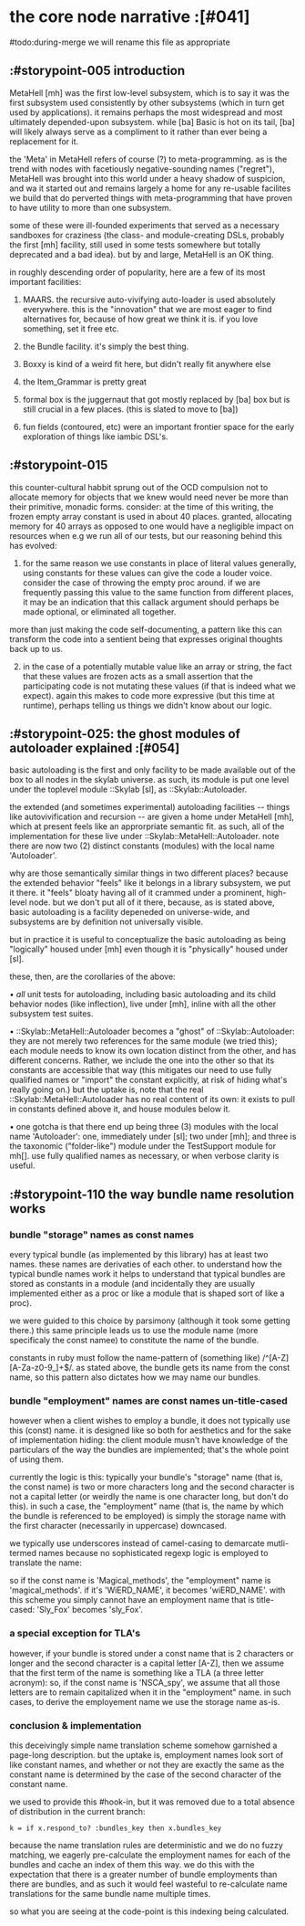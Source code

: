 # the core node narrative :[#041]
#todo:during-merge we will rename this file as appropriate

## :#storypoint-005 introduction

MetaHell [mh] was the first low-level subsystem, which is to say it was the
first subsystem used consistently by other subsystems (which in turn get used
by applications). it remains perhaps the most widespread and most ultimately
depended-upon subsystem. while [ba] Basic is hot on its tail, [ba] will likely
always serve as a compliment to it rather than ever being a replacement for it.

the 'Meta' in MetaHell refers of course (?) to meta-programming. as is the
trend with nodes with facetiously negative-sounding names ("regret"),
MetaHell was brought into this world under a heavy shadow of suspicion, and
wa
 it started
out and remains largely a home for any re-usable facilites we build that do
perverted things with meta-programming that have proven to have utility to
more than one subsystem.

some of these were ill-founded experiments that served as a necessary
sandboxes for craziness (the class- and module-creating DSLs, probably the
first [mh] facility, still used in some tests somewhere but totally deprecated
and a bad idea). but by and large, MetaHell is an OK thing.


in roughly descending order of popularity, here are a few of its most
important facilities:

1. MAARS. the recursive auto-vivifying auto-loader is used absolutely
   everywhere. this is the "innovation" that we are most eager to find
   alternatives for, because of how great we think it is. if you love
   something, set it free etc.

2. the Bundle facility. it's simply the best thing.

3. Boxxy is kind of a weird fit here, but didn't really fit anywhere else

4. the Item_Grammar is pretty great

5. formal box is the juggernaut that got mostly replaced by [ba] box but is
   still crucial in a few places. (this is slated to move to [ba])

6. fun fields (contoured, etc) were an important frontier space for the
   early exploration of things like iambic DSL's.



## :#storypoint-015

this counter-cultural habbit sprung out of the OCD compulsion not to allocate
memory for objects that we knew would need never be more than their primitive,
monadic forms. consider: at the time of this writing, the frozen empty array
constant is used in about 40 places. granted, allocating memory for 40 arrays
as opposed to one would have a negligible impact on resources when e.g we run
all of our tests, but our reasoning behind this has evolved:

1) for the same reason we use constants in place of literal values generally,
using constants for these values can give the code a louder voice. consider
the case of throwing the empty proc around. if we are frequently passing this
value to the same function from different places, it may be an indication that
this callack argument should perhaps be made optional, or eliminated all
together.

more than just making the code self-documenting, a pattern like this can
transform the code into a sentient being that expresses original thoughts back
up to us.

2) in the case of a potentially mutable value like an array or string, the
fact that these values are frozen acts as a small assertion that the
participating code is not mutating these values (if that is indeed what we
expect). again this makes to code more expressive (but this time at runtime),
perhaps telling us things we didn't know about our logic.



## :#storypoint-025: the ghost modules of autoloader explained :[#054]

basic autoloading is the first and only facility to be made available out of
the box to all nodes in the skylab universe. as such, its module is put one
level under the toplevel module ::Skylab [sl], as ::Skylab::Autoloader.

the extended (and sometimes experimental) autoloading facilities -- things
like autovivification and recursion -- are given a home under MetaHell [mh],
which at present feels like an approrpriate semantic fit. as such, all of
the implementation for these live under ::Skylab::MetaHell::Autoloader. note
there are now two (2) distinct constants (modules) with the local name
'Autoloader'.

why are those semantically similar things in two different places?
because the extended behavior "feels" like it belongs in a library subsystem,
we put it there. it "feels" bloaty having all of it crammed under a prominent,
high-level node. but we don't put all of it there, because, as is stated above,
basic autoloading is a facility depeneded on universe-wide, and subsystems
are by definition not universally visible.

but in practice it is useful to conceptualize the basic autoloading as being
"logically" housed under [mh] even though it is "physically" housed under
[sl].

these, then, are the corollaries of the above:

  • *all* unit tests for autoloading, including basic autoloading and its
    child behavior nodes (like inflection), live under [mh], inline with
    all the other subsystem test suites.

  • ::Skylab::MetaHell::Autoloader becomes a "ghost" of ::Skylab::Autoloader:
    they are not merely two references for the same module (we tried this);
    each module needs to know its own location distinct from the other, and
    has different concerns. Rather, we include the one into
    the other so that its constants are accessible that way (this mitigates
    our need to use fully qualified names or "import" the constant explicitly,
    at risk of hiding what's really going on.) but the uptake is, note that
    the real ::Skylab::MetaHell::Autoloader has no real content of its own:
    it exists to pull in constants defined above it, and house modules below
    it.

  • one gotcha is that there end up being three (3) modules with the local
    name 'Autoloader': one, immediately under [sl]; two under [mh]; and three
    is the taxonomic ("folder-like") module under the TestSupport module for
    mh[]. use fully qualified names as necessary, or when verbose clarity is
    useful.



## :#storypoint-110 the way bundle name resolution works

### bundle "storage" names as const names

every typical bundle (as implemented by this library) has at least two names.
these names are derivaties of each other. to understand how the typical bundle
names work it helps to understand that typical bundles are stored as
constants in a module (and incidentally they are usually implemented either as
a proc or like a module that is shaped sort of like a proc).

we were guided to this choice by parsimony (although it took some getting
there.) this same principle leads us to use the module name (more specificaly
the const namee) to constitute the name of the bundle.

constants in ruby must follow the name-pattern of (something like)
/^[A-Z][A-Za-z0-9_]+$/. as stated above, the bundle gets its name from the
const name, so this pattern also dictates how we may name our bundles.

### bundle "employment" names are const names un-title-cased

however when a client wishes to employ a bundle, it does not typically use
this (const) name. it is designed like so both for aesthetics and for the
sake of implementation hiding: the client module musn't have knowledge of the
particulars of the way the bundles are implemented; that's the whole point of
using them.

currently the logic is this: typically your bundle's "storage" name (that is,
the const name) is two or more characters long and the second character is not
a capital letter (or weirdly the name is one character long, but don't do
this). in such a case, the "employment" name (that is, the name by which the
bundle is referenced to be employed) is simply the storage name with the
first character (necessarily in uppercase) downcased.

we typically use underscores instead of camel-casing to demarcate mutli-termed
names because no sophisticated regexp logic is employed to translate the
name:

so if the const name is 'Magical_methods', the "employment" name is
'magical_methods'. if it's 'WiERD_NAME', it becomes 'wiERD_NAME'. with this
scheme you simply cannot have an employment name that is title-cased:
'Sly_Fox' becomes 'sly_Fox'.

### a special exception for TLA's

however, if your bundle is stored under a const name that is 2 characters or
longer and the second character is a capital letter [A-Z], then we assume that
the first term of the name is something like a TLA (a three letter acronym):
so, if the const name is 'NSCA_spy', we assume that all those letters are to
remain capitalized when it in the "employment" name. in such cases, to derive
the employement name we use the storage name as-is.

### conclusion & implementation

this deceivingly simple name translation scheme somehow garnished a page-long
description. but the uptake is, employment names look sort of like constant
names, and whether or not they are exactly the same as the constant name is
determined by the case of the second character of the constant name.

we used to provide this #hook-in, but it was removed due to a total absence of
distribution in the current branch:

    k = if x.respond_to? :bundles_key then x.bundles_key

because the name translation rules are deterministic and we do no fuzzy
matching, we eagerly pre-calculate the employment names for each of the
bundles and cache an index of them this way. we do this with the expectation
that there is a greater number of bundle employments than there are bundles,
and as such it would feel wasteful to re-calculate name translations for the
same bundle name multiple times.

so what you are seeing at the code-point is this indexing being calculated.
